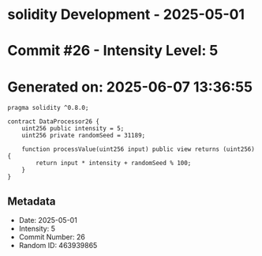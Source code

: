 ﻿# solidity Development - 2025-05-01
# Commit #26 - Intensity Level: 5
# Generated on: 2025-06-07 13:36:55
```solidity
pragma solidity ^0.8.0;

contract DataProcessor26 {
    uint256 public intensity = 5;
    uint256 private randomSeed = 31189;

    function processValue(uint256 input) public view returns (uint256) {
        return input * intensity + randomSeed % 100;
    }
}
```
## Metadata
- Date: 2025-05-01
- Intensity: 5
- Commit Number: 26
- Random ID: 463939865
